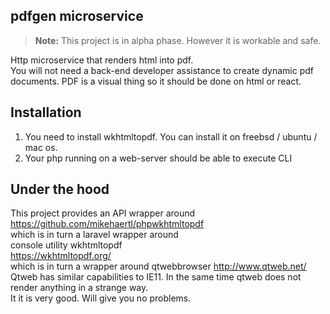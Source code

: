 ## pdfgen microservice
> **Note:** This project is in alpha phase. However it is workable and safe.

Http microservice that renders html into pdf.  
You will not need a back-end developer assistance to create dynamic pdf documents.
PDF is a visual thing so it should be done on html or react.


## Installation
1. You need to install wkhtmltopdf.
You can install it on freebsd / ubuntu / mac os.
2. Your php running on a web-server should be able to execute CLI


## Under the hood
This project provides an API wrapper around  
https://github.com/mikehaertl/phpwkhtmltopdf  
which is in turn a laravel wrapper around  
console utility wkhtmltopdf  
https://wkhtmltopdf.org/  
which is in turn a wrapper around qtwebbrowser
http://www.qtweb.net/  
Qtweb has similar capabilities to IE11. In the same time qtweb does not render anything in a strange way.  
It it is very good. Will give you no problems.